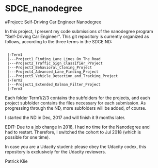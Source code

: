 # SDCE_nanodegree

#Project: Self-Driving Car Engineer Nanodegree

In this project, I present my code submissions of the nanodegree program "Self-Driving Car Engineer".
This git repository is currently organized as follows, according to the three terms in the SDCE ND:

<pre><code>
 |-Term1
 |---Project1_Finding_Lane_Lines_On_The_Road
 |---Project2_Traffic_Sign_Classifier_Project
 |---Project3_Behavioral_Cloning_Project
 |---Project4_Advanced_Lane_Finding_Project
 |---Project5_Vehicle_Detection_and_Tracking_Project
 |-Term2
 |---Project1_Extended_Kalman_Filter_Project
 |-Term3
</code></pre>

Each folder Term1/2/3 contains the subfolders for the projects, and each project subfolder contains the files necessary for each submission.
As progressing through the ND, more subfolders will be added, of course.

I started the ND in Dec, 2017 and will finish it 9 months later.

EDIT: Due to a job change in 2018, I had no time for the Nanodegree and had to restart. Therefore, I switched the cohort to Jul 2018 (which is possible for one time).

In case you are a Udacity student: please obey the Udacity codex, this repository is exclusively for the Udacity reviewers.

Patrick Klie
